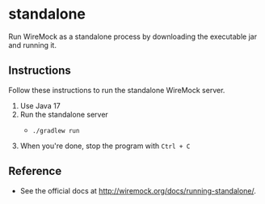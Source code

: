 # standalone

Run WireMock as a standalone process by downloading the executable jar and running it.


## Instructions

Follow these instructions to run the standalone WireMock server.

1. Use Java 17
2. Run the standalone server
    * ```shell
      ./gradlew run
      ```
3. When you're done, stop the program with `Ctrl + C`


## Reference

* See the official docs at <http://wiremock.org/docs/running-standalone/>.
